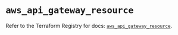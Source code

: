 # `aws_api_gateway_resource`

Refer to the Terraform Registry for docs: [`aws_api_gateway_resource`](https://registry.terraform.io/providers/hashicorp/aws/5.51.1/docs/resources/api_gateway_resource).
